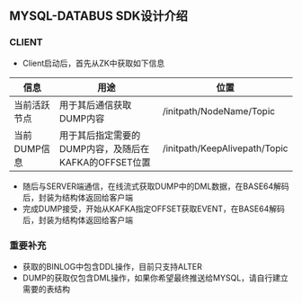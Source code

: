## MYSQL-DATABUS SDK设计介绍

### CLIENT

* Client启动后，首先从ZK中获取如下信息

| 信息 | 用途 | 位置 | 
| -- | -- | -- | 
| 当前活跃节点 | 用于其后通信获取DUMP内容 | /initpath/NodeName/Topic | 
| 当前DUMP信息 | 用于其后指定需要的DUMP内容，及随后在KAFKA的OFFSET位置 | /initpath/KeepAlivepath/Topic | 

* 随后与SERVER端通信，在线流式获取DUMP中的DML数据，在BASE64解码后，封装为结构体返回给客户端
* 完成DUMP接受，开始从KAFKA指定OFFSET获取EVENT，在BASE64解码后，封装为结构体返回给客户端

### 重要补充


* 获取的BINLOG中包含DDL操作，目前只支持ALTER
* DUMP的获取仅包含DML操作，如果你希望最终推送给MYSQL，请自行建立需要的表结构


